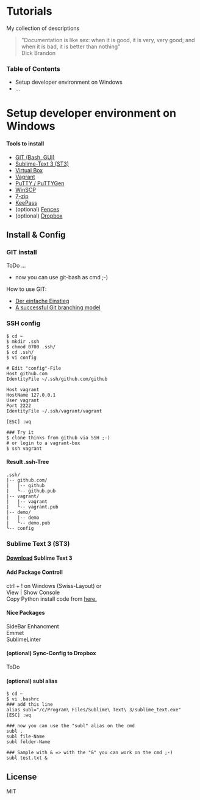 Tutorials
====

My collection of descriptions 

> "Documentation is like sex: when it is good, it is very, very good; and when it is bad, it is better than nothing"  
> Dick Brandon

### Table of Contents

  - Setup developer environment on Windows
  - ...

Setup developer environment on Windows
====

#### Tools to install
  - [GIT (Bash, GUI)](http://git-scm.com/downloads)
  - [Sublime-Text 3 (ST3)](http://www.sublimetext.com/)
  - [Virtual Box](https://www.virtualbox.org/wiki/Downloads)
  - [Vagrant](http://www.vagrantup.com/)
  - [PuTTY / PuTTYGen](http://www.chiark.greenend.org.uk/~sgtatham/putty/download.html)
  - [WinSCP](http://winscp.net/eng/index.php)
  - [7-zip](http://www.7-zip.de/)
  - [KeePass](http://keepass.info/)
  - (optional) [Fences](http://www.stardock.com/products/fences/)
  - (optional) [Dropbox](https://www.dropbox.com/)

## Install & Config

### GIT install
  ToDo ...

  - now you can use git-bash as cmd ;-)

  How to use GIT:
  - [Der einfache Einstieg](http://rogerdudler.github.io/git-guide/index.de.html)
  - [A successful Git branching model](http://nvie.com/posts/a-successful-git-branching-model/)

### SSH config
	$ cd ~
	$ mkdir .ssh 
	$ chmod 0700 .ssh/
	$ cd .ssh/
	$ vi config

	# Edit "config"-File
	Host github.com
	IdentityFile ~/.ssh/github.com/github
	
	Host vagrant
	HostName 127.0.0.1
	User vagrant
	Port 2222
	IdentityFile ~/.ssh/vagrant/vagrant

	[ESC] :wq

	### Try it
	$ clone thinks from github via SSH ;-)
	# or login to a vagrant-box
	$ ssh vagrant

#### Result .ssh-Tree
	.ssh/
	|-- github.com/
	|	|-- github
	|	└-- github.pub
	|-- vagrant/
	|	|-- vagrant
	|	└-- vagrant.pub
	|-- demo/
	|	|-- demo
	|	└-- demo.pub
	└-- config

### Sublime Text 3 (ST3)

#### [Download](http://www.sublimetext.com/) Sublime Text 3

#### Add Package Controll
ctrl + ! on Windows (Swiss-Layout) or  
View | Show Console  
Copy Python install code from [here.](https://sublime.wbond.net/installation)

#### Nice Packages
  SideBar Enhancment  
  Emmet  
  SublimeLinter

#### (optional) Sync-Config to Dropbox
  ToDo

#### (optional) subl alias
	$ cd ~
	$ vi .bashrc
	### add this line
	alias subl="/c/Program\ Files/Sublime\ Text\ 3/sublime_text.exe"
	[ESC] :wq

	### now you can use the "subl" alias on the cmd
	subl .
	subl file-Name
	subl folder-Name

	### Sample with & => with the "&" you can work on the cmd ;-)
	subl test.txt &



License
----

MIT
